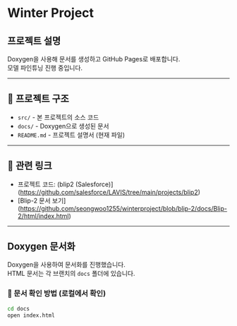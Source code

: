 # Winter Project

## 프로젝트 설명
Doxygen을 사용해 문서를 생성하고 GitHub Pages로 배포합니다.  
모델 파인튜닝 진행 중입니다.

---

## 📂 프로젝트 구조
- `src/` - 본 프로젝트의 소스 코드  
- `docs/` - Doxygen으로 생성된 문서  
- `README.md` - 프로젝트 설명서 (현재 파일)  

---

## 🔗 관련 링크
- 프로젝트 코드: (blip2 (Salesforce)](https://github.com/salesforce/LAVIS/tree/main/projects/blip2)   
- [Blip-2 문서 보기] (https://github.com/seongwoo1255/winterproject/blob/blip-2/docs/Blip-2/html/index.html)  

---

## Doxygen 문서화
Doxygen을 사용하여 문서화를 진행했습니다.  
HTML 문서는 각 브랜치의 `docs` 폴더에 있습니다.

### 📘 문서 확인 방법 (로컬에서 확인)
```bash
cd docs
open index.html

